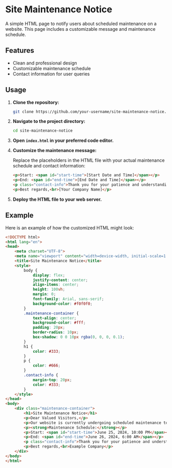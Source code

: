# Site Maintenance Notice

A simple HTML page to notify users about scheduled maintenance on a website. This page includes a customizable message and maintenance schedule.

## Features

- Clean and professional design
- Customizable maintenance schedule
- Contact information for user queries

## Usage

1. **Clone the repository:**

    ```sh
    git clone https://github.com/your-username/site-maintenance-notice.git
    ```

2. **Navigate to the project directory:**

    ```sh
    cd site-maintenance-notice
    ```

3. **Open `index.html` in your preferred code editor.**

4. **Customize the maintenance message:**

    Replace the placeholders in the HTML file with your actual maintenance schedule and contact information:

    ```html
    <p>Start: <span id="start-time">[Start Date and Time]</span></p>
    <p>End: <span id="end-time">[End Date and Time]</span></p>
    <p class="contact-info">Thank you for your patience and understanding. If you have any urgent queries, please contact us at <a href="mailto:[Your Email]">[Your Contact Information]</a>.</p>
    <p>Best regards,<br>[Your Company Name]</p>
    ```

5. **Deploy the HTML file to your web server.**

## Example

Here is an example of how the customized HTML might look:

```html
<!DOCTYPE html>
<html lang="en">
<head>
    <meta charset="UTF-8">
    <meta name="viewport" content="width=device-width, initial-scale=1.0">
    <title>Site Maintenance Notice</title>
    <style>
        body {
            display: flex;
            justify-content: center;
            align-items: center;
            height: 100vh;
            margin: 0;
            font-family: Arial, sans-serif;
            background-color: #f0f0f0;
        }
        .maintenance-container {
            text-align: center;
            background-color: #fff;
            padding: 20px;
            border-radius: 10px;
            box-shadow: 0 0 10px rgba(0, 0, 0, 0.1);
        }
        h1 {
            color: #333;
        }
        p {
            color: #666;
        }
        .contact-info {
            margin-top: 20px;
            color: #333;
        }
    </style>
</head>
<body>
    <div class="maintenance-container">
        <h1>Site Maintenance Notice</h1>
        <p>Dear Valued Visitors,</p>
        <p>Our website is currently undergoing scheduled maintenance to improve your experience. During this time, the site may be unavailable intermittently. We apologize for any inconvenience this may cause.</p>
        <p><strong>Maintenance Schedule:</strong></p>
        <p>Start: <span id="start-time">June 25, 2024, 10:00 PM</span></p>
        <p>End: <span id="end-time">June 26, 2024, 6:00 AM</span></p>
        <p class="contact-info">Thank you for your patience and understanding. If you have any urgent queries, please contact us at <a href="mailto:support@example.com">support@example.com</a>.</p>
        <p>Best regards,<br>Example Company</p>
    </div>
</body>
</html>
